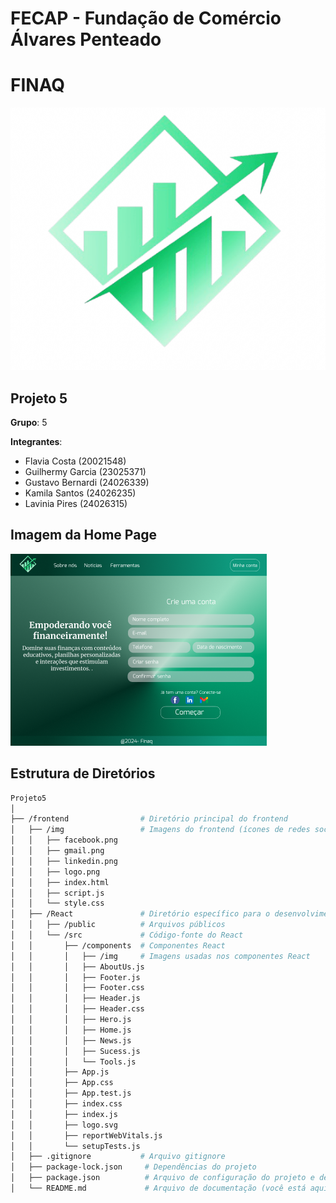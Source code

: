# FECAP - Fundação de Comércio Álvares Penteado

# FINAQ

![Logo do Projeto](./logo.jpeg)

## Projeto 5

**Grupo**: 5

**Integrantes**: 
- Flavia Costa (20021548)
- Guilhermy Garcia (23025371)
- Gustavo Bernardi (24026339)
- Kamila Santos (24026235)
- Lavinia Pires (24026315)

## Imagem da Home Page

![Imagem do Projeto](./home.png)

## Estrutura de Diretórios

```bash
Projeto5
│
├── /frontend                # Diretório principal do frontend
│   ├── /img                 # Imagens do frontend (ícones de redes sociais, logotipo)
│   │   ├── facebook.png
│   │   ├── gmail.png
│   │   ├── linkedin.png
│   │   ├── logo.png
│   │   ├── index.html
│   │   ├── script.js
│   │   └── style.css
│   ├── /React               # Diretório específico para o desenvolvimento em React
│   │   ├── /public          # Arquivos públicos
│   │   └── /src             # Código-fonte do React
│   │       ├── /components  # Componentes React
│   │       │   ├── /img     # Imagens usadas nos componentes React
│   │       │   ├── AboutUs.js
│   │       │   ├── Footer.js
│   │       │   ├── Footer.css
│   │       │   ├── Header.js
│   │       │   ├── Header.css
│   │       │   ├── Hero.js
│   │       │   ├── Home.js
│   │       │   ├── News.js
│   │       │   ├── Sucess.js
│   │       │   └── Tools.js
│   │       ├── App.js
│   │       ├── App.css
│   │       ├── App.test.js
│   │       ├── index.css
│   │       ├── index.js
│   │       ├── logo.svg
│   │       ├── reportWebVitals.js
│   │       └── setupTests.js
│   ├── .gitignore           # Arquivo gitignore
│   ├── package-lock.json     # Dependências do projeto
│   ├── package.json          # Arquivo de configuração do projeto e dependências
│   └── README.md             # Arquivo de documentação (você está aqui)
